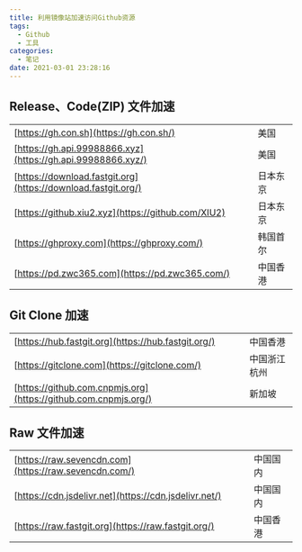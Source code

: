 ```yaml
---
title: 利用镜像站加速访问Github资源
tags:
  - Github
  - 工具
categories:
  - 笔记
date: 2021-03-01 23:28:16
---
```


## Release、Code(ZIP) 文件加速

|                                                              |          |
| ------------------------------------------------------------ | -------- |
| [https://gh.con.sh](https://gh.con.sh/)                      | 美国     |
| [https://gh.api.99988866.xyz](https://gh.api.99988866.xyz/)  | 美国     |
| [https://download.fastgit.org](https://download.fastgit.org/) | 日本东京 |
| [https://github.xiu2.xyz](https://github.com/XIU2)           | 日本东京 |
| [https://ghproxy.com](https://ghproxy.com/)                  | 韩国首尔 |
| [https://pd.zwc365.com](https://pd.zwc365.com/)              | 中国香港 |

## Git Clone 加速

|                                                              |              |
| ------------------------------------------------------------ | ------------ |
| [https://hub.fastgit.org](https://hub.fastgit.org/)          | 中国香港     |
| [https://gitclone.com](https://gitclone.com/)                | 中国浙江杭州 |
| [https://github.com.cnpmjs.org](https://github.com.cnpmjs.org/) | 新加坡       |

## Raw 文件加速

|                                                       |         |
| ----------------------------------------------------- | ------- |
| [https://raw.sevencdn.com](https://raw.sevencdn.com/) | 中国国内 |
| [https://cdn.jsdelivr.net](https://cdn.jsdelivr.net/) | 中国国内 |
| [https://raw.fastgit.org](https://raw.fastgit.org/)   | 中国香港 |

<Vssue :title="$title" />
